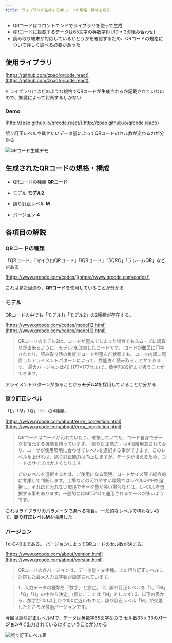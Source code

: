 ```yaml
---
title: ライブラリが生成するQRコードの規格・構成を知る
---
```


- QRコードはフロントエンドでライブラリを使って生成
- QRコードに搭載するデータは65文字の英数字(UUID * 2の組み合わせ)
- 読み取り端末が対応しているかどうかを確認するため、QRコードの規格について詳しく調べる必要があった

## 使用ライブラリ

[https://github.com/zpao/qrcode.react](https://github.com/zpao/qrcode.react)

※ ライブラリにはどのような規格でQRコードが生成されるか記載されていないので、知識によって判断するしかない

### Demo

[http://zpao.github.io/qrcode.react/](http://zpao.github.io/qrcode.react/)

誤り訂正レベルや載せたいデータ量によってQRコードのセル数が変わるのが分かる

![QRコード生成デモ](https://cdn-ak.f.st-hatena.com/images/fotolife/h/hachipochi/20210717/20210717160521.gif "QRコード生成デモ")

## 生成されたQRコードの規格・構成

- QRコードの種類
  **QRコード**

- モデル
  **モデル2**


- 誤り訂正レベル
  **M**


- バージョン
  **4**


## 各項目の解説

### QRコードの種類

「QRコード」「マイクロQRコード」「iQRコード」「SQRC」「フレームQR」などがある

[https://www.qrcode.com/codes/](https://www.qrcode.com/codes/)

これは見た目通り、**QRコード**を使用していることが分かる

### モデル

QRコードの中でも「モデル1」「モデル2」の2種類が存在する。

[https://www.qrcode.com/codes/model12.html](https://www.qrcode.com/codes/model12.html)

> QRコードのモデル2は、コードが歪んでしまった場合でもスムーズに読取りが出来るように、モデル1を改良したコードです。
> コードが曲面に印字されたり、読み取り時の角度でコードが歪んだ状態でも、コード内部に配置したアライメントパターンによって、性能良く読み取ることができます。
> 最大バージョンは40 (177×177セル)で、数字7089桁まで扱うことができます。


アライメントパターンがあることから**モデル2**を採用していることが分かる

### 誤り訂正レベル

「L」「M」「Q」「H」の4種類。

[https://www.qrcode.com/about/error_correction.html](https://www.qrcode.com/about/error_correction.html)

> QRコードはコードが汚れていたり、破損していても、コード自身でデータを復元する機能を持っています。「誤り訂正能力」は4段階用意されており、ユーザが使用環境に合わせてレベルを選択する事ができます。このレベルを上げれば、誤り訂正能力は向上しますが、データが増えるため、コードのサイズは大きくなります。

> どのレベルを選択するかは、ご使用になる環境、コードサイズ等で総合的に考慮して判断します。工場などの汚れやすい環境ではレベルQやHを選択し、それほど汚れない環境でデータ量が多い場合などは、レベルLを選択する事もあります。一般的にはM(15%)で運用されるケースが多いようです。

これはライブラリのパラメータで選べる項目。
一般的なレベルで構わないので、**誤り訂正レベルM**を採用した

### バージョン

1から40まである。
バージョンによってQRコードのセル数が決まる。

[https://www.qrcode.com/about/version.html](https://www.qrcode.com/about/version.html)

> QRコードの各バージョンは、データ量・文字種、また誤り訂正レベルに対応した最大入力文字数が設定されています。

> 1、入力データの種類を「数字」と設定。
> 2、誤り訂正レベルを「L」「M」「Q」「H」の中から決定。(仮にここでは「M」とします)
> 3、以下の表から、数字が100以上かつ100に近いものと、誤り訂正レベル「M」が交差したところが最適バージョンです。

今回は誤り訂正レベルMで、データは英数字65文字なので
セル数33 x 33の**バージョン4**で出力されているはずということが分かる

![誤り訂正レベル表](https://cdn-ak.f.st-hatena.com/images/fotolife/h/hachipochi/20210717/20210717160615.png)
